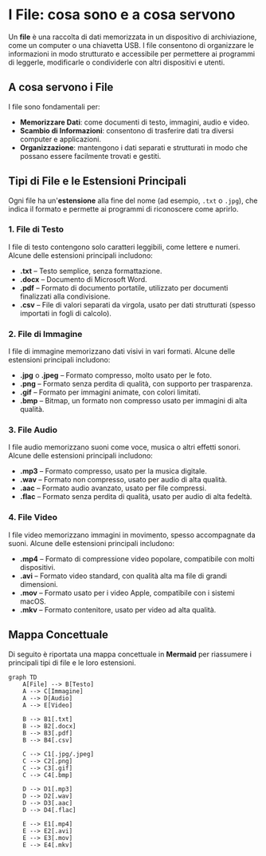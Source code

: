 # I File: cosa sono e a cosa servono

Un **file** è una raccolta di dati memorizzata in un dispositivo di archiviazione, come un computer o una chiavetta USB. I file consentono di organizzare le informazioni in modo strutturato e accessibile per permettere ai programmi di leggerle, modificarle o condividerle con altri dispositivi e utenti.

## A cosa servono i File

I file sono fondamentali per:
- **Memorizzare Dati**: come documenti di testo, immagini, audio e video.
- **Scambio di Informazioni**: consentono di trasferire dati tra diversi computer e applicazioni.
- **Organizzazione**: mantengono i dati separati e strutturati in modo che possano essere facilmente trovati e gestiti.

## Tipi di File e le Estensioni Principali

Ogni file ha un'**estensione** alla fine del nome (ad esempio, `.txt` o `.jpg`), che indica il formato e permette ai programmi di riconoscere come aprirlo.

### 1. File di Testo

I file di testo contengono solo caratteri leggibili, come lettere e numeri. Alcune delle estensioni principali includono:
- **.txt** – Testo semplice, senza formattazione.
- **.docx** – Documento di Microsoft Word.
- **.pdf** – Formato di documento portatile, utilizzato per documenti finalizzati alla condivisione.
- **.csv** – File di valori separati da virgola, usato per dati strutturati (spesso importati in fogli di calcolo).

### 2. File di Immagine

I file di immagine memorizzano dati visivi in vari formati. Alcune delle estensioni principali includono:
- **.jpg** o **.jpeg** – Formato compresso, molto usato per le foto.
- **.png** – Formato senza perdita di qualità, con supporto per trasparenza.
- **.gif** – Formato per immagini animate, con colori limitati.
- **.bmp** – Bitmap, un formato non compresso usato per immagini di alta qualità.

### 3. File Audio

I file audio memorizzano suoni come voce, musica o altri effetti sonori. Alcune delle estensioni principali includono:
- **.mp3** – Formato compresso, usato per la musica digitale.
- **.wav** – Formato non compresso, usato per audio di alta qualità.
- **.aac** – Formato audio avanzato, usato per file compressi.
- **.flac** – Formato senza perdita di qualità, usato per audio di alta fedeltà.

### 4. File Video

I file video memorizzano immagini in movimento, spesso accompagnate da suoni. Alcune delle estensioni principali includono:
- **.mp4** – Formato di compressione video popolare, compatibile con molti dispositivi.
- **.avi** – Formato video standard, con qualità alta ma file di grandi dimensioni.
- **.mov** – Formato usato per i video Apple, compatibile con i sistemi macOS.
- **.mkv** – Formato contenitore, usato per video ad alta qualità.

## Mappa Concettuale

Di seguito è riportata una mappa concettuale in **Mermaid** per riassumere i principali tipi di file e le loro estensioni.

```mermaid
graph TD
    A[File] --> B[Testo]
    A --> C[Immagine]
    A --> D[Audio]
    A --> E[Video]

    B --> B1[.txt]
    B --> B2[.docx]
    B --> B3[.pdf]
    B --> B4[.csv]

    C --> C1[.jpg/.jpeg]
    C --> C2[.png]
    C --> C3[.gif]
    C --> C4[.bmp]

    D --> D1[.mp3]
    D --> D2[.wav]
    D --> D3[.aac]
    D --> D4[.flac]

    E --> E1[.mp4]
    E --> E2[.avi]
    E --> E3[.mov]
    E --> E4[.mkv]
